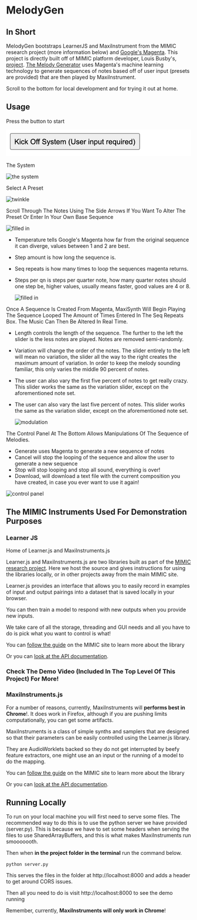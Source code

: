 # MelodyGen 

## In Short

MelodyGen bootstraps LearnerJS and MaxiInstrument from the MIMIC research project (more information below) and [Google's Magenta](https://magenta.tensorflow.org/). This project is directly built off of MIMIC platform developer, Louis Busby's, [project](https://github.com/Louismac/learnerjs). [The Melody Generator](https://github.com/bkudler/MelodyGen) uses Magenta's machine learning technology to generate sequences of notes based off of user input (presets are provided) that are then played by MaxiInstrument.

Scroll to the bottom for local development and for trying it out at home. 

## Usage

Press the button to start

  ![start button](https://raw.githubusercontent.com/bkudler/MelodyGenWithMaxiWithLearner/main/images/Screen%20Shot%202021-12-03%20at%2010.37.58%20AM.png)

The System

  ![the system](https://user-images.githubusercontent.com/16430294/213081835-a8c8987e-1cad-4aa8-94ea-c0f23f96a5e3.png)

Select A Preset

  ![twinkle](https://user-images.githubusercontent.com/16430294/213082258-9ec59409-f4da-455b-87fb-d407fab7c24a.png)

Scroll Through The Notes Using The Side Arrows If You Want To Alter The Preset Or Enter In Your Own Base Sequence

  ![filled in](https://user-images.githubusercontent.com/16430294/213082431-f54d0e14-1a10-4c36-a3be-73187341bea1.png)

* Temperature tells Google's Magenta how far from the original sequence it can diverge, values between 1 and 2 are best.
* Step amount is how long the sequence is.
* Seq repeats is how many times to loop the sequences magenta returns.
* Steps per qn is steps per quarter note, how many quarter notes should one step be, higher values, usually means faster, good values are 4 or 8.

  ![filled in](https://user-images.githubusercontent.com/16430294/213082431-f54d0e14-1a10-4c36-a3be-73187341bea1.png)

Once A Sequence Is Created From Magenta, MaxiSynth Will Begin Playing The Sequence Looped The Amount of Times Entered In The Seq Repeats Box. The Music Can Then Be Altered In Real Time.

* Length controls the length of the sequence. The further to the left the slider is the less notes are played. Notes are removed semi-randomly.
* Variation will change the order of the notes. The slider entirely to the left will mean no variation, the slider all the way to the right creates the maximum amount of variation. In order to keep the melody sounding familiar, this only varies the middle 90 percent of notes.
* The user can also vary the first five percent of notes to get really crazy. This slider works the same as the variation slider, except on the aforementioned note set.
* The user can also vary the last five percent of notes. This slider works the same as the variation slider, except on the aforementioned note set.

  ![modulation](https://user-images.githubusercontent.com/16430294/213518173-3957d75e-07cd-490c-9b90-6e3a07bd7cbe.png)

The Control Panel At The Bottom Allows Manipulations Of The Sequence of Melodies. 
* Generate uses Magenta to generate a new sequence of notes
* Cancel will stop the looping of the sequence and allow the user to generate a new sequence
* Stop will stop looping and stop all sound, everything is over!
* Download, will download a text file with the current composition you have created, in case you ever want to use it again!

![control panel](https://user-images.githubusercontent.com/16430294/213083196-69e78a39-1f80-4b95-b3eb-7d4821778b5f.png)

## The MIMIC Instruments Used For Demonstration Purposes

### Learner JS

Home of Learner.js and MaxiInstruments.js

Learner.js and MaxiInstruments.js are two libraries built as part of the [MIMIC
research project](https://mimicproject.com). Here we host the source and gives instructions
for using the libraries locally, or in other projects away from the main MIMIC site.

Learner.js provides an interface that allows you to easily record in examples of input and output pairings into a dataset that is saved locally in your browser.

You can then train a model to respond with new outputs when you provide new inputs.

We take care of all the storage, threading and GUI needs and all you have to do is pick what you want to control is what!

You can [follow the guide](https://mimicproject.com/guides/learner) on the MIMIC site to learn more about the library

Or you can [look at the API documentation](https://www.doc.gold.ac.uk/~lmcca002/Learner.html).

### Check The Demo Video (Included In The Top Level Of This Project) For More!

### MaxiInstruments.js

For a number of reasons, currently, MaxiInstruments will **performs best in Chrome**!. It does work in Firefox, although if you are pushing limits computationally, you can get some artifacts.

MaxiInstruments is a class of simple synths and samplers that are designed so that their parameters can be easily controlled using the Learner.js library.

They are AudioWorklets backed so they do not get interrupted by beefy feature extractors, one might use an an input or the running of a model to do the mapping.

You can [follow the guide](https://mimicproject.com/guides/maxi-instrument) on the MIMIC site to learn more about the library

Or you can [look at the API documentation](https://www.doc.gold.ac.uk/~lmcca002/MaxiInstrument.html).

## Running Locally

To run on your local machine you will first need to serve some files. The recommended way to do this is to use the python server we have provided (server.py). This is because we have to set some headers when serving the files to use SharedArrayBuffers, and this is what makes MaxiInstruments run smooooooth.

Then when **in the project folder in the terminal** run the command below.

```
python server.py
```

This serves the files in the folder at http://localhost:8000 and adds a header to get around CORS issues.

Then all you need to do is visit http://localhost:8000 to see the demo running

Remember, currently, **MaxiInstruments will only work in Chrome**!

